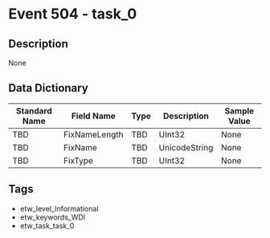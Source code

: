 # Event 504 - task_0

## Description
None

## Data Dictionary
|Standard Name|Field Name|Type|Description|Sample Value|
|---|---|---|---|---|
|TBD|FixNameLength|TBD|UInt32|None|None|
|TBD|FixName|TBD|UnicodeString|None|None|
|TBD|FixType|TBD|UInt32|None|None|

## Tags
* etw_level_Informational
* etw_keywords_WDI
* etw_task_task_0